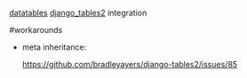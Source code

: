 [datatables](http://datatables.net) [django_tables2](https://github.com/bradleyayers/django-tables2) integration

#workarounds

- meta inheritance: 

    <https://github.com/bradleyayers/django-tables2/issues/85>
